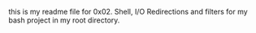 this is my readme file for 0x02. Shell, I/O Redirections and filters for my bash project in my root directory.
